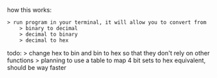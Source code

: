 how this works:

	> run program in your terminal, it will allow you to convert from 
		> binary to decimal
		> decimal to binary
		> decimal to hex
todo:
	> change hex to bin and bin to hex so that they don't rely on other functions
	> planning to use a table to map 4 bit sets to hex equivalent, should be way faster
